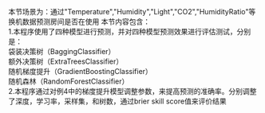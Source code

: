 本节场景为：通过"Temperature","Humidity","Light","CO2","HumidityRatio"等换机数据预测房间是否在使用
本节内容包含：  
1.本程序使用了四种模型进行预测，并对四种模型预测效果进行评估测试，分别是：  
袋装决策树（BaggingClassifier）  
额外决策树（ExtraTreesClassifier）  
随机梯度提升（GradientBoostingClassifier）  
随机森林（RandomForestClassifier）  
2.本程序通过对例4中的梯度提升模型调整参数，来提高预测的准确率。分别调整了深度，学习率，采样集，和树数，通过brier skill score值来评价结果